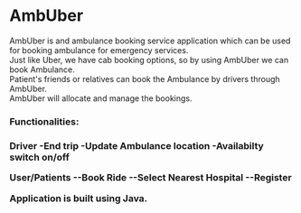 # AmbUber
AmbUber is and ambulance booking service application which can be used for booking ambulance for emergency services. <br>
Just like Uber, we have cab booking options, so by using AmbUber we can book Ambulance.<br>
Patient's friends or relatives can book the Ambulance by drivers through AmbUber. <br>
AmbUber will allocate and manage the bookings. <br>

<h3>Functionalities:<h3>
<b>Driver</b>
-End trip
-Update Ambulance location
-Availabilty switch on/off

<b>User/Patients</b>
--Book Ride
--Select Nearest Hospital
--Register

Application is built using Java.
